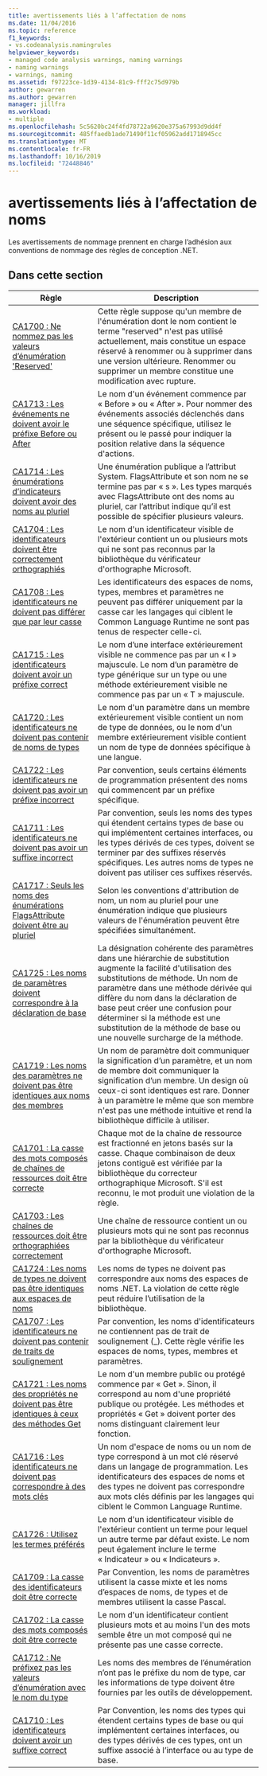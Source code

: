 ```yaml
---
title: avertissements liés à l’affectation de noms
ms.date: 11/04/2016
ms.topic: reference
f1_keywords:
- vs.codeanalysis.namingrules
helpviewer_keywords:
- managed code analysis warnings, naming warnings
- naming warnings
- warnings, naming
ms.assetid: f97223ce-1d39-4134-81c9-fff2c75d979b
author: gewarren
ms.author: gewarren
manager: jillfra
ms.workload:
- multiple
ms.openlocfilehash: 5c5620bc24f4fd78722a9620e375a67993d9dd4f
ms.sourcegitcommit: 485ffaedb1ade71490f11cf05962add1718945cc
ms.translationtype: MT
ms.contentlocale: fr-FR
ms.lasthandoff: 10/16/2019
ms.locfileid: "72448846"
---
```

# <a name="naming-warnings"></a>avertissements liés à l’affectation de noms

Les avertissements de nommage prennent en charge l’adhésion aux conventions de nommage des règles de conception .NET.

## <a name="in-this-section"></a>Dans cette section

|Règle|Description|
|----------|-----------------|
|[CA1700 : Ne nommez pas les valeurs d’énumération 'Reserved'](../code-quality/ca1700-do-not-name-enum-values-reserved.md)|Cette règle suppose qu'un membre de l'énumération dont le nom contient le terme "reserved" n'est pas utilisé actuellement, mais constitue un espace réservé à renommer ou à supprimer dans une version ultérieure. Renommer ou supprimer un membre constitue une modification avec rupture.|
|[CA1713 : Les événements ne doivent avoir le préfixe Before ou After](../code-quality/ca1713-events-should-not-have-before-or-after-prefix.md)|Le nom d'un événement commence par « Before » ou « After ». Pour nommer des événements associés déclenchés dans une séquence spécifique, utilisez le présent ou le passé pour indiquer la position relative dans la séquence d'actions.|
|[CA1714 : Les énumérations d’indicateurs doivent avoir des noms au pluriel](../code-quality/ca1714-flags-enums-should-have-plural-names.md)|Une énumération publique a l’attribut System. FlagsAttribute et son nom ne se termine pas par « s ». Les types marqués avec FlagsAttribute ont des noms au pluriel, car l’attribut indique qu’il est possible de spécifier plusieurs valeurs.|
|[CA1704 : Les identificateurs doivent être correctement orthographiés](../code-quality/ca1704-identifiers-should-be-spelled-correctly.md)|Le nom d'un identificateur visible de l'extérieur contient un ou plusieurs mots qui ne sont pas reconnus par la bibliothèque du vérificateur d'orthographe Microsoft.|
|[CA1708 : Les identificateurs ne doivent pas différer que par leur casse](../code-quality/ca1708-identifiers-should-differ-by-more-than-case.md)|Les identificateurs des espaces de noms, types, membres et paramètres ne peuvent pas différer uniquement par la casse car les langages qui ciblent le Common Language Runtime ne sont pas tenus de respecter celle-ci.|
|[CA1715 : Les identificateurs doivent avoir un préfixe correct](../code-quality/ca1715-identifiers-should-have-correct-prefix.md)|Le nom d’une interface extérieurement visible ne commence pas par un « I » majuscule.  Le nom d’un paramètre de type générique sur un type ou une méthode extérieurement visible ne commence pas par un « T » majuscule.|
|[CA1720 : Les identificateurs ne doivent pas contenir de noms de types](../code-quality/ca1720-identifiers-should-not-contain-type-names.md)|Le nom d'un paramètre dans un membre extérieurement visible contient un nom de type de données, ou le nom d'un membre extérieurement visible contient un nom de type de données spécifique à une langue.|
|[CA1722 : Les identificateurs ne doivent pas avoir un préfixe incorrect](../code-quality/ca1722-identifiers-should-not-have-incorrect-prefix.md)|Par convention, seuls certains éléments de programmation présentent des noms qui commencent par un préfixe spécifique.|
|[CA1711 : Les identificateurs ne doivent pas avoir un suffixe incorrect](../code-quality/ca1711-identifiers-should-not-have-incorrect-suffix.md)|Par convention, seuls les noms des types qui étendent certains types de base ou qui implémentent certaines interfaces, ou les types dérivés de ces types, doivent se terminer par des suffixes réservés spécifiques. Les autres noms de types ne doivent pas utiliser ces suffixes réservés.|
|[CA1717 : Seuls les noms des énumérations FlagsAttribute doivent être au pluriel](../code-quality/ca1717-only-flagsattribute-enums-should-have-plural-names.md)|Selon les conventions d'attribution de nom, un nom au pluriel pour une énumération indique que plusieurs valeurs de l'énumération peuvent être spécifiées simultanément.|
|[CA1725 : Les noms de paramètres doivent correspondre à la déclaration de base](../code-quality/ca1725-parameter-names-should-match-base-declaration.md)|La désignation cohérente des paramètres dans une hiérarchie de substitution augmente la facilité d'utilisation des substitutions de méthode. Un nom de paramètre dans une méthode dérivée qui diffère du nom dans la déclaration de base peut créer une confusion pour déterminer si la méthode est une substitution de la méthode de base ou une nouvelle surcharge de la méthode.|
|[CA1719 : Les noms des paramètres ne doivent pas être identiques aux noms des membres](../code-quality/ca1719-parameter-names-should-not-match-member-names.md)|Un nom de paramètre doit communiquer la signification d’un paramètre, et un nom de membre doit communiquer la signification d’un membre. Un design où ceux-ci sont identiques est rare. Donner à un paramètre le même que son membre n'est pas une méthode intuitive et rend la bibliothèque difficile à utiliser.|
|[CA1701 : La casse des mots composés de chaînes de ressources doit être correcte](../code-quality/ca1701-resource-string-compound-words-should-be-cased-correctly.md)|Chaque mot de la chaîne de ressource est fractionné en jetons basés sur la casse. Chaque combinaison de deux jetons contiguë est vérifiée par la bibliothèque du correcteur orthographique Microsoft. S'il est reconnu, le mot produit une violation de la règle.|
|[CA1703 : Les chaînes de ressources doit être orthographiées correctement](../code-quality/ca1703-resource-strings-should-be-spelled-correctly.md)|Une chaîne de ressource contient un ou plusieurs mots qui ne sont pas reconnus par la bibliothèque du vérificateur d'orthographe Microsoft.|
|[CA1724 : Les noms de types ne doivent pas être identiques aux espaces de noms](../code-quality/ca1724-type-names-should-not-match-namespaces.md)|Les noms de types ne doivent pas correspondre aux noms des espaces de noms .NET. La violation de cette règle peut réduire l’utilisation de la bibliothèque.|
|[CA1707 : Les identificateurs ne doivent pas contenir de traits de soulignement](../code-quality/ca1707-identifiers-should-not-contain-underscores.md)|Par convention, les noms d'identificateurs ne contiennent pas de trait de soulignement (_). Cette règle vérifie les espaces de noms, types, membres et paramètres.|
|[CA1721 : Les noms des propriétés ne doivent pas être identiques à ceux des méthodes Get](../code-quality/ca1721-property-names-should-not-match-get-methods.md)|Le nom d'un membre public ou protégé commence par « Get ». Sinon, il correspond au nom d'une propriété publique ou protégée. Les méthodes et propriétés « Get » doivent porter des noms distinguant clairement leur fonction.|
|[CA1716 : Les identificateurs ne doivent pas correspondre à des mots clés](../code-quality/ca1716-identifiers-should-not-match-keywords.md)|Un nom d'espace de noms ou un nom de type correspond à un mot clé réservé dans un langage de programmation. Les identificateurs des espaces de noms et des types ne doivent pas correspondre aux mots clés définis par les langages qui ciblent le Common Language Runtime.|
|[CA1726 : Utilisez les termes préférés](../code-quality/ca1726-use-preferred-terms.md)|Le nom d'un identificateur visible de l'extérieur contient un terme pour lequel un autre terme par défaut existe. Le nom peut également inclure le terme « Indicateur » ou « Indicateurs ».|
|[CA1709 : La casse des identificateurs doit être correcte](../code-quality/ca1709-identifiers-should-be-cased-correctly.md)|Par Convention, les noms de paramètres utilisent la casse mixte et les noms d’espaces de noms, de types et de membres utilisent la casse Pascal.|
|[CA1702 : La casse des mots composés doit être correcte](../code-quality/ca1702-compound-words-should-be-cased-correctly.md)|Le nom d'un identificateur contient plusieurs mots et au moins l'un des mots semble être un mot composé qui ne présente pas une casse correcte.|
|[CA1712 : Ne préfixez pas les valeurs d’énumération avec le nom du type](../code-quality/ca1712-do-not-prefix-enum-values-with-type-name.md)|Les noms des membres de l’énumération n’ont pas le préfixe du nom de type, car les informations de type doivent être fournies par les outils de développement.|
|[CA1710 : Les identificateurs doivent avoir un suffixe correct](../code-quality/ca1710-identifiers-should-have-correct-suffix.md)|Par Convention, les noms des types qui étendent certains types de base ou qui implémentent certaines interfaces, ou des types dérivés de ces types, ont un suffixe associé à l’interface ou au type de base.|
